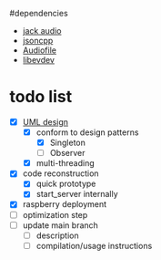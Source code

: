 #dependencies 
- [jack audio](https://github.com/jackaudio/jack2)
- [jsoncpp](https://github.com/adamstark/AudioFile)
- [Audiofile](https://github.com/adamstark/AudioFile)
- [libevdev](https://www.freedesktop.org/wiki/Software/libevdev/)

# todo list
- [x] [UML design](piloop.drawio)
    - [x] conform to design patterns
        - [x] Singleton
        - [ ] Observer
    - [x] multi-threading
- [x] code reconstruction
    - [x] quick prototype
    - [x] start_server internally
- [x] raspberry deployment
- [ ] optimization step
- [ ] update main branch
    - [ ] description
    - [ ] compilation/usage instructions
